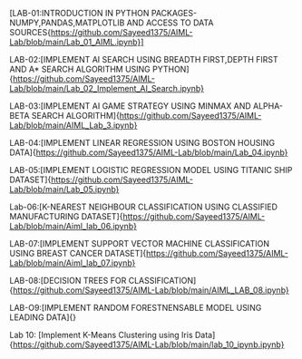 [LAB-01:INTRODUCTION IN PYTHON PACKAGES-NUMPY,PANDAS,MATPLOTLIB AND ACCESS TO DATA SOURCES{https://github.com/Sayeed1375/AIML-Lab/blob/main/Lab_01_AIML.ipynb}]

LAB-02:[IMPLEMENT AI SEARCH USING BREADTH FIRST,DEPTH FIRST AND A* SEARCH ALGORITHM USING PYTHON]{https://github.com/Sayeed1375/AIML-Lab/blob/main/Lab_02_Implement_AI_Search.ipynb}

LAB-03:[IMPLEMENT AI GAME STRATEGY USING MINMAX AND ALPHA-BETA SEARCH ALGORITHM]{https://github.com/Sayeed1375/AIML-Lab/blob/main/AIML_Lab_3.ipynb}

LAB-04:[IMPLEMENT LINEAR REGRESSION USING BOSTON HOUSING DATA]{https://github.com/Sayeed1375/AIML-Lab/blob/main/Lab_04.ipynb}

LAB-05:[IMPLEMENT LOGISTIC REGRESSION MODEL USING TITANIC SHIP DATASET]{https://github.com/Sayeed1375/AIML-Lab/blob/main/Lab_05.ipynb}

Lab-06:[K-NEAREST NEIGHBOUR CLASSIFICATION USING CLASSIFIED MANUFACTURING DATASET]{https://github.com/Sayeed1375/AIML-Lab/blob/main/Aiml_lab_06.ipynb}

LAB-07:[IMPLEMENT SUPPORT VECTOR MACHINE CLASSIFICATION USING BREAST CANCER DATASET]{https://github.com/Sayeed1375/AIML-Lab/blob/main/Aiml_lab_07.ipynb}

LAB-08:[DECISION TREES FOR CLASSIFICATION]
{https://github.com/Sayeed1375/AIML-Lab/blob/main/AIML_LAB_08.ipynb}

LAB-O9:[IMPLEMENT RANDOM FORESTNENSABLE MODEL USING LEADING DATA]{}





Lab 10: [Implement K-Means Clustering using Iris Data]{https://github.com/Sayeed1375/AIML-Lab/blob/main/lab_10_ipynb.ipynb}

